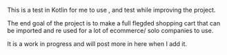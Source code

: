 This is a test in Kotlin for me to use , and test while improving the project.

The end goal of the project is to make a full flegded shopping cart that can be imported and re used for a lot of ecommerce/ solo companies to use.

It is a work in progress and will post more in here when I add it.
